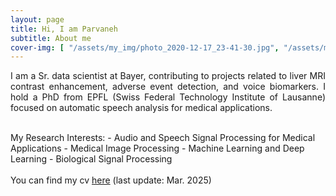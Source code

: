 ```yaml
---
layout: page
title: Hi, I am Parvaneh
subtitle: About me
cover-img: [ "/assets/my_img/photo_2020-12-17_23-41-30.jpg", "/assets/my_img/photo_2020-12-16_18-48-47.jpg", "/assets/my_img/photo_2020-12-17_23-45-22.jpg", "/assets/my_img/photo_2020-12-16_18-47-05.jpg"]
---
```


<p align="justify">
I am a Sr. data scientist at Bayer, contributing to projects related to liver MRI contrast enhancement, adverse event detection, and voice biomarkers. I hold a PhD from EPFL (Swiss Federal Technology Institute of Lausanne) focused on automatic speech analysis for medical applications.
</p>


<br />
My Research Interests:
- Audio and Speech Signal Processing for Medical Applications
- Medical Image Processing
- Machine Learning and Deep Learning
- Biological Signal Processing

<br />
<br />
You can find my cv <a href="https://github.com/PJanbakhshi/Pjanbakhshi.github.io/blob/6f71d9a0cc2aea154d24f8e8109361557792abde/docs/Parvaneh_2025_CV.pdf">here</a> (last update: Mar. 2025) 
